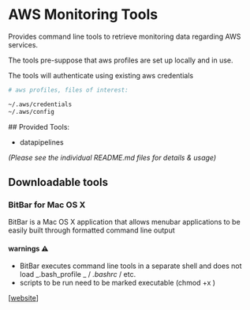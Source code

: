 # AWS Monitoring Tools

Provides command line tools to retrieve monitoring data regarding AWS services.

The tools pre-suppose that aws profiles are set up locally and in use. 

The tools will authenticate using existing aws credentials



```bash
# aws profiles, files of interest:

~/.aws/credentials
~/.aws/config
```







## Provided Tools:

* datapipelines


_*(Please see the individual README.md files for details & usage)*_





## Downloadable tools




### BitBar for Mac OS X

BitBar is a Mac OS X application that allows menubar applications to be easily built through formatted command line output



#### warnings :warning: 

* BitBar executes command line tools in a separate shell and does not load _.bash_profile _ / _.bashrc_ / etc.
* scripts to be run need to be marked executable (chmod +x <filename>)



[[website](https://getbitbar.com/)]

